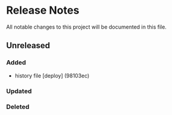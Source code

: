 # Release Notes

All notable changes to this project will be documented in this file.

## Unreleased

### Added
- history file [deploy] (98103ec)

### Updated

### Deleted

